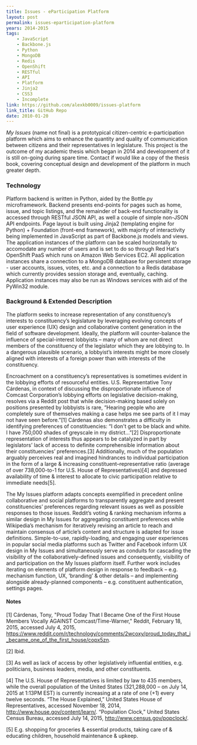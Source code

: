 ```yaml
---
title: Issues - eParticipation Platform
layout: post
permalink: issues-eparticipation-platform
years: 2014-2015
tags:
    - JavaScript
    - Backbone.js
    - Python
    - MongoDB
    - Redis
    - OpenShift
    - RESTful
    - API
    - Platform
    - Jinja2
    - CSS3
    - Incomplete
link: https://github.com/alexkb0009/issues-platform
link_title: GitHub Repo
date: 2010-01-20
---
```


_My Issues_ (name not final) is a prototypical citizen-centric e-participation platform which aims to enhance the quantity and quality of communication between citizens and their representatives in legislature. This project is the outcome of my academic thesis which began in 2014 and development of it is still on-going during spare time. Contact if would like a copy of the thesis book, covering conceptual design and development of the platform in much greater depth.

### Technology

Platform backend is written in Python, aided by the Bottle.py microframework. Backend presents end-points for pages such as home, issue, and topic listings, and the remainder of back-end functionality is accessed through RESTful JSON API, as well a couple of simple non-JSON API endpoints. Page layout is built using Jinja2 (templating engine for Python) + Foundation (front-end framework), with majority of interactivity being implemented in JavaScript as part of Backbone.js models and views. The application instances of the platform can be scaled horizontally to accomodate any number of users and is set to do so through Red Hat's OpenShift PaaS which runs on Amazon Web Services EC2. All application instances share a connection to a MongoDB database for persistent storage - user accounts, issues, votes, etc. and a connection to a Redis database which currently provides session storage and, eventually, caching. Application instances may also be run as Windows services with aid of the PyWin32 module.

### Background & Extended Description

The platform seeks to increase representation of any constituency’s interests to constituency’s legislature by leveraging evolving concepts of user experience (UX) design and collaborative content generation in the field of software development. Ideally, the platform will counter-balance the influence of special-interest lobbyists – many of whom are not direct members of the constituency of the legislator which they are lobbying to. In a dangerous plausible scenario, a lobbyist’s interests might be more closely aligned with interests of a foreign power than with interests of the constituency.

Encroachment on a constituency’s representatives is sometimes evident in the lobbying efforts of resourceful entities. U.S. Representative Tony Cárdenas, in context of discussing the disproportionate influence of Comcast Corporation’s lobbying efforts on legislative decision-making, resolves via a Reddit post that while decision-making based solely on positions presented by lobbyists is rare, “Hearing people who are completely sure of themselves making a case helps me see parts of it I may not have seen before.”[1] Cárdenas also demonstrates a difficulty in identifying preferences of constituencies: “I don't get to be black and white. I have 750,000 shades of greyscale in my district…”[2] Disproportionate representation of interests thus appears to be catalyzed in part by legislators’ lack of access to definite comprehensible information about their constituencies’ preferences.[3] Additionally, much of the population arguably perceives real and imagined hindrances to individual participation in the form of a large & increasing constituent–representative ratio (average of over 738,000-to-1 for U.S. House of Representatives)[4] and depressed availability of time & interest to allocate to civic participation relative to immediate needs[5].

The My Issues platform adapts concepts exemplified in precedent online collaborative and social platforms to transparently aggregate and present constituencies’ preferences regarding relevant issues as well as possible responses to those issues. Reddit’s voting & ranking mechanism informs a similar design in My Issues for aggregating constituent preferences while Wikipedia’s mechanism for iteratively revising an article to reach and maintain consensus of article’s content and structure is adapted for issue definitions. Simple-to-use, rapidly-loading, and engaging user experiences in popular social media platforms such as Twitter and Facebook inform UX design in My Issues and simultaneously serve as conduits for cascading the visibility of the collaboratively-defined issues and consequently, visibility of and participation on the My Issues platform itself. Further work includes iterating on elements of platform design in response to feedback – e.g. mechanism function, UX, ‘branding’ & other details – and implementing alongside already-planned components – e.g. constituent authentication, settings pages.

#### Notes

[1] Cárdenas, Tony, "Proud Today That I Became One of the First House Members Vocally AGAINST Comcast/Time-Warner," Reddit, February 18, 2015, accessed July 4, 2015, https://www.reddit.com/r/technology/comments/2wcoxy/proud_today_that_i_became_one_of_the_first_house/copx5zn.

[2] Ibid.

[3] As well as lack of access by other legislatively influential entities, e.g. politicians, business leaders, media, and other constituents.

[4] The U.S. House of Representatives is limited by law to 435 members, while the overall population of the United States (321,288,000 – on July 14, 2015 at 1:13PM EST) is currently increasing at a rate of one (+1) every twelve seconds. “The House Explained,” United States House of Representatives, accessed November 18, 2014, http://www.house.gov/content/learn/. “Population Clock,” United States Census Bureau, accessed July 14, 2015, http://www.census.gov/popclock/.

[5] E.g. shopping for groceries & essential products, taking care of & educating children, household maintenance & upkeep.
